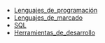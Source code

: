 - [Lenguajes_de_programación](Lenguajes_de_programacion.md)
- [Lenguajes_de_marcado](Lenguajes_de_marcado.md)
- [SQL](SQL.md)
- [Herramientas_de_desarrollo](Herramientas_de_desarrollo.md)